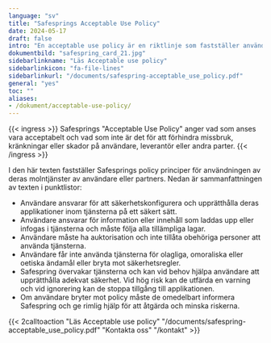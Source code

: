 ```yaml
---
language: "sv"
title: "Safesprings Acceptable Use Policy"
date: 2024-05-17
draft: false
intro: "En acceptable use policy är en riktlinje som fastställer användning av en viss tjänst, produkt eller programvara på ett godkänt sätt."
dokumentbild: "safespring_card_21.jpg"
sidebarlinkname: "Läs Acceptable use policy"
sidebarlinkicon: "fa-file-lines"
sidebarlinkurl: "/documents/safespring-acceptable_use_policy.pdf"
general: "yes"
toc: ""
aliases:
- /dokument/acceptable-use-policy/
---
```



{{< ingress >}}
Safesprings "Acceptable Use Policy" anger vad som anses vara acceptabelt och vad som inte är det för att förhindra missbruk, kränkningar eller skador på användare, leverantör eller andra parter.
{{< /ingress >}}

I den här texten fastställer Safesprings policy principer för användningen av deras molntjänster av användare eller partners. Nedan är sammanfattningen av texten i punktlistor:

- Användare ansvarar för att säkerhetskonfigurera och upprätthålla deras applikationer inom tjänsterna på ett säkert sätt.
- Användare ansvarar för information eller innehåll som laddas upp eller infogas i tjänsterna och måste följa alla tillämpliga lagar.
- Användare måste ha auktorisation och inte tillåta obehöriga personer att använda tjänsterna.
- Användare får inte använda tjänsterna för olagliga, omoraliska eller oetiska ändamål eller bryta mot säkerhetsregler.
- Safespring övervakar tjänsterna och kan vid behov hjälpa användare att upprätthålla adekvat säkerhet. Vid hög risk kan de utfärda en varning och vid ignorering kan de stoppa tillgång till applikationen.
- Om användare bryter mot policy måste de omedelbart informera Safespring och ge rimlig hjälp för att åtgärda och minska riskerna.

{{< 2calltoaction "Läs Acceptable use policy" "/documents/safespring-acceptable_use_policy.pdf" "Kontakta oss" "/kontakt" >}}